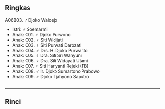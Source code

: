 ## Ringkas

A06B03. ♂ Djoko Waloejo
	<br/>

*	Istri: ♂ Soemarmi
	<br/>
*	Anak: C01. ♂ Djoko Purwono
*	Anak: C02. ♀ Siti Widijati
*	Anak: C03. ♀ Siti Purwati Darozati
*	Anak: C04. ♂ Drs. H. Djoko Purwanto 
*	Anak: C05. ♀ Dra. Siti Sri Wahyuni 
*	Anak: C06. ♀ Dra. Siti Widayati Utami
*	Anak: C07. ♀ Siti Hariyanti Rejeki (TB)
*	Anak: C08. ♂ Ir. Djoko Sumartono Prabowo
*	Anak: C09. ♂ Djoko Tjahyono Saputro
	<br/><br/>

-- -- --

## Rinci
